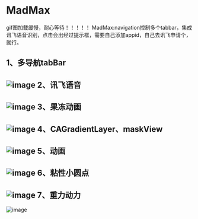 # MadMax
gif图加载缓慢，耐心等待！！！！！
MadMax:navigation控制多个tabbar，集成讯飞语音识别，点击会出经过提示框，需要自己添加appid，自己去讯飞申请个，就行。

1、多导航tabBar
------
![image](https://github.com/paradisery/MadMax/blob/master/gif/111.gif)
2、讯飞语音
------
![image](https://github.com/paradisery/MadMax/blob/master/gif/112.gif)
3、果冻动画
------
![image](https://github.com/paradisery/MadMax/blob/master/gif/113.gif)
4、CAGradientLayer、maskView
------
![image](https://github.com/paradisery/MadMax/blob/master/gif/114.gif)
5、动画
------
![image](https://github.com/paradisery/MadMax/blob/master/gif/115.gif)
6、粘性小圆点
------
![image](https://github.com/paradisery/MadMax/blob/master/gif/116.gif)
7、重力动力
------
![image](https://github.com/paradisery/MadMax/blob/master/gif/117.gif)

